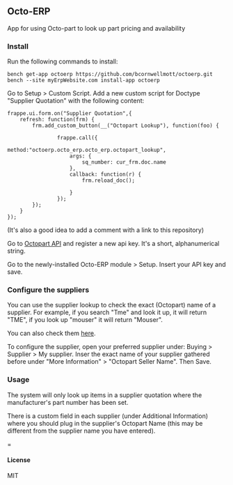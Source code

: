 ## Octo-ERP

App for using Octo-part to look up part pricing and availability

### Install

Run the following commands to install:

	bench get-app octoerp https://github.com/bcornwellmott/octoerp.git
	bench --site myErpWebsite.com install-app octoerp
	
Go to Setup > Custom Script. Add a new custom script for Doctype "Supplier Quotation" with the following content:

	frappe.ui.form.on("Supplier Quotation",{
		refresh: function(frm) {
			frm.add_custom_button(__("Octopart Lookup"), function(foo) {

					frappe.call({
						method:"octoerp.octo_erp.octo_erp.octopart_lookup",
						args: {
							sq_number: cur_frm.doc.name
						}, 
						callback: function(r) { 
							frm.reload_doc();

						}
					});
			});
		}
	});
	
(It's also a good idea to add a comment with a link to this repository)

Go to [Octopart API](https://octopart.com/api/dashboard) and register a new api key. It's a short, alphanumerical string.

Go to the newly-installed Octo-ERP module > Setup. Insert your API key and save.


### Configure the suppliers

You can use the supplier lookup to check the exact (Octopart) name of a supplier. For example, if you search "Tme" and look it up, it will return "TME", if you look up "mouser" it will return "Mouser".

You can also check them [here](https://octopart.com/distributors).

To configure the supplier, open your preferred supplier under: Buying > Supplier > My supplier.
Inser the exact name of your supplier gathered before under "More Information" > "Octopart Seller Name". Then Save.

### Usage

The system will only look up items in a supplier quotation where the manufacturer's part number has been set.
		
There is a custom field in each supplier (under Additional Information) where you should plug in the supplier's Octopart Name (this may be different from the supplier name you have entered). 

=
#### License

MIT
